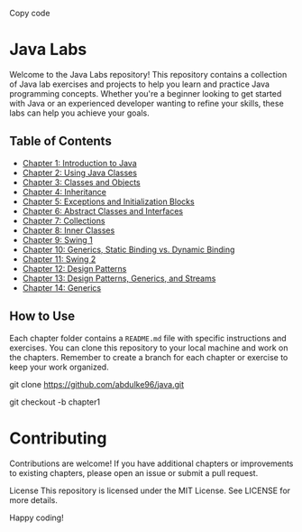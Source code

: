 Copy code
# Java Labs

Welcome to the Java Labs repository! This repository contains a collection of Java lab exercises and projects to help you learn and practice Java programming concepts. Whether you're a beginner looking to get started with Java or an experienced developer wanting to refine your skills, these labs can help you achieve your goals.

## Table of Contents

- [Chapter 1: Introduction to Java](#chapter-1-introduction-to-java)
- [Chapter 2: Using Java Classes](#chapter-2-using-java-classes)
- [Chapter 3: Classes and Objects](#chapter-3-classes-and-objects)
- [Chapter 4: Inheritance](#chapter-4-inheritance)
- [Chapter 5: Exceptions and Initialization Blocks](#chapter-5-exceptions-and-initialization-blocks)
- [Chapter 6: Abstract Classes and Interfaces](#chapter-6-abstract-classes-and-interfaces)
- [Chapter 7: Collections](#chapter-7-collections)
- [Chapter 8: Inner Classes](#chapter-8-inner-classes)
- [Chapter 9: Swing 1](#chapter-9-swing-1)
- [Chapter 10: Generics, Static Binding vs. Dynamic Binding](#chapter-10-generics-static-binding-vs-dynamic-binding)
- [Chapter 11: Swing 2](#chapter-11-swing-2)
- [Chapter 12: Design Patterns](#chapter-12-design-patterns)
- [Chapter 13: Design Patterns, Generics, and Streams](#chapter-13-design-patterns-generics-and-streams)
- [Chapter 14: Generics](#chapter-14-generics)

## How to Use

Each chapter folder contains a `README.md` file with specific instructions and exercises. You can clone this repository to your local machine and work on the chapters. Remember to create a branch for each chapter or exercise to keep your work organized.

git clone https://github.com/abdulke96/java.git

git checkout -b chapter1

# Contributing
Contributions are welcome! If you have additional chapters or improvements to existing chapters, please open an issue or submit a pull request.

License
This repository is licensed under the MIT License. See LICENSE for more details.

Happy coding!
